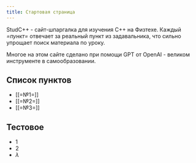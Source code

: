 ```yaml
---
title: Стартовая страница
---
```


StudC++ - cайт-шпаргалка для изучения C++ на Физтехе. Каждый *=пункт=* отвечает за реальный пункт из задавальника, что сильно упрощает поиск материала по уроку.

Многое на этом сайте сделано при помощи GPT от OpenAI - великом инструменте в самообразовании.

## Список пунктов
- [[=№1=]]
- [[=№2=]]
- [[=№3=]]

## Тестовое
* 1
* 2
* $\lambda$
